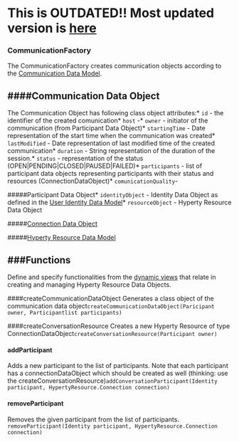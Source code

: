 **This is OUTDATED!! Most updated version is [here](https://github.com/reTHINK-project/dev-service-framework/tree/d3.2-working-docs/docs/specs/service-framework)**
===================================================================================================================================================================

### CommunicationFactory

The CommunicationFactory creates communication objects according to the [Communication Data Model](https://github.com/reTHINK-project/architecture/tree/master/docs/datamodel/communication/readme.md).

####Communication Data Object
-----------------------------

The Communication Object has following class object attributes:* `id` - the identifier of the created comunication* `host` -* `owner` - initiator of the communication (from Participant Data Object)* `startingTime` - Date representation of the start time when the communication was created* `lastModified` - Date representation of last modified time of the created communication* `duration` - String representation of the duration of the session.* `status` - representation of the status (OPEN|PENDING|CLOSED|PAUSED|FAILED)* `participants` - list of participant data objects representing participants with their status and resources (ConnectionDataObject)* `comunicationQuality`\-

#####Participant Data Object* `identityObject` - Identity Data Object as defined in the [User Identity Data Model](https://github.com/reTHINK-project/architecture/blob/master/docs/datamodel/user-identity/readme.md)* `resourceObject` - Hyperty Resource Data Object

#####[Connection Data Object](https://github.com/reTHINK-project/core-framework/blob/master/docs/specs/service-framework/sf_connection_factory.md)

#####[Hyperty Resource Data Model](https://github.com/reTHINK-project/core-framework/blob/master/docs/specs/service-framework/sf_hyperty_resource_factory.md)

###Functions
------------

Define and specify functionalities from the [dynamic views](https://github.com/reTHINK-project/core-framework/tree/master/docs/specs/runtime/dynamic-view) that relate in creating and managing Hyperty Resource Data Objects.

####createCommunicationDataObject Generates a class object of the communication data object`
createCommunicationDataObject(Paricipant owner, Participantlist participants)
`

####createConversationResource Creates a new Hyperty Resource of type ConnectionDataObject`
createConversationResource(Participant owner)
`

#### addParticipant

Adds a new participant to the list of participants. Note that each participant has a connectionDataObject which should be created as well (thinking: use the createConversationResource)`
addConversationParticipant(Identity participant, HypertyResource.Connection connection)
`

#### removeParticipant

Removes the given participant from the list of participants.  
`
removeParticipant(Identity participant, HypertyResource.Connection connection)
`
